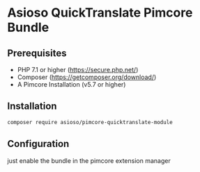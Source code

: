 # Asioso QuickTranslate Pimcore Bundle

## Prerequisites
* PHP 7.1 or higher (https://secure.php.net/)
* Composer (https://getcomposer.org/download/)
* A Pimcore  Installation (v5.7 or higher)


## Installation

```bash
composer require asioso/pimcore-quicktranslate-module
``` 

## Configuration

just enable the bundle in the pimcore extension manager



